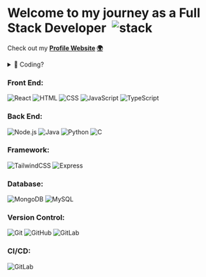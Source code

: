 # Welcome to my journey as a Full Stack Developer &nbsp;<img width="45" src="https://github.com/PhotKosee/PhotKosee/assets/114990364/2b51ca02-1590-464d-adfd-28754855d2a4" alt="stack" title="stack"/>

Check out my **[Profile Website](https://photkosee.github.io/profile-react) [🌍](https://photkosee.github.io/profile-react/)**

<details>
<summary>👾 Coding?</summary>

<br>Sometimes I do [<img src="leetcode.png" width="17" height="17">](https://leetcode.com/peachkosee/) **[LeetCode](https://leetcode.com/peachkosee/)**, sometimes I do [<img src="hackerrank.png" width="17" height="17">](https://www.hackerrank.com/kosee_phot?hr_r=1) **[HackerRank](https://www.hackerrank.com/kosee_phot?hr_r=1)** <br>
> [Fun fact](https://www.youtube.com/watch?v=dQw4w9WgXcQ)

</details>

### Front End:
<div>
  	<img width="35" src="https://user-images.githubusercontent.com/114990364/258922212-4dc033ac-0768-44ff-8c56-11c3632f87a5.png" alt="React" title="React"/>
	<img width="35" src="https://user-images.githubusercontent.com/114990364/258922115-78a787af-54f0-4eda-b361-e554e793445f.png" alt="HTML" title="HTML"/>
	<img width="35" src="https://user-images.githubusercontent.com/114990364/258921181-6c86beef-f4b9-4326-bff2-47f77a826a9a.png" alt="CSS" title="CSS"/>
	<img width="35" src="https://user-images.githubusercontent.com/114990364/258922164-de503512-c3c0-44a3-98b5-423f5eb834b6.png" alt="JavaScript" title="JavaScript"/>
	<img width="35" src="https://user-images.githubusercontent.com/114990364/258922224-4ae03a2c-bb2d-4649-bb05-b8ea257022b4.png" alt="TypeScript" title="TypeScript"/>
</div>

### Back End:
<div>
	<img width="50" src="https://user-images.githubusercontent.com/114990364/258923342-45d06105-790c-4bdf-8844-dc4cacfa01a7.png" alt="Node.js" title="Node.js"/>
	<img width="50" src="https://user-images.githubusercontent.com/114990364/258922146-323286ca-11c6-4e41-b3a5-33fee9c028bd.png" alt="Java" title="Java"/>
	<img width="30" src="https://user-images.githubusercontent.com/114990364/258930506-fe5e1508-351c-49b4-9195-031d2145cfe0.png" alt="Python" title="Python"/>
	<img width="35" src="https://user-images.githubusercontent.com/114990364/258919242-1de74de4-f8bf-426c-9829-e9fc9a7aad97.png" alt="C" title="C"/>
</div>

### Framework:
<div>
	<img width="35" src="https://user-images.githubusercontent.com/114990364/258935367-5e56d0dc-dff2-4fe8-817f-2616bcef6dae.svg" alt="TailwindCSS" title="TailwindCSS"/>
	<img width="25" src="https://user-images.githubusercontent.com/114990364/258928511-8f4c034c-ae59-4fc4-bb63-952296c0bca4.png" alt="Express" title="Express"/>
</div>

### Database:
<div>
	<img width="70" src="https://user-images.githubusercontent.com/114990364/258935736-e9b91d97-ce4b-4365-bd44-d83ecc5b2de7.svg" alt="MongoDB" title="MongoDB"/>
	<img width="50" src="https://user-images.githubusercontent.com/114990364/258934016-815f3b6c-23ea-4d3f-9692-47c593357359.png" alt="MySQL" title="MySQL"/>
</div>

### Version Control:
<div>
	<img width="35" src="https://user-images.githubusercontent.com/114990364/258942684-a25e3d56-a08a-4489-b9e9-d0989864f55b.png" alt="Git" title="Git"/>
  	<img width="35" src="https://user-images.githubusercontent.com/114990364/258921815-4eaaa4e2-474b-4c1a-8753-231154d257eb.png" alt="GitHub" title="GitHub"/>
  	<img width="35" src="https://user-images.githubusercontent.com/114990364/258922055-01dd905d-0b45-4bfb-bb71-01d7852c392d.png" alt="GitLab" title="GitLab"/>
</div>

### CI/CD:
<div>
  	<img width="35" src="https://user-images.githubusercontent.com/114990364/258922055-01dd905d-0b45-4bfb-bb71-01d7852c392d.png" alt="GitLab" title="GitLab"/>
</div>

